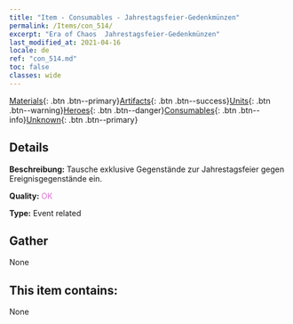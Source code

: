 ```yaml
---
title: "Item - Consumables - Jahrestagsfeier-Gedenkmünzen"
permalink: /Items/con_514/
excerpt: "Era of Chaos  Jahrestagsfeier-Gedenkmünzen"
last_modified_at: 2021-04-16
locale: de
ref: "con_514.md"
toc: false
classes: wide
---
```

 [Materials](/de/Items/){: .btn .btn--primary}[Artifacts](/de/Items/Artifacts/){: .btn .btn--success}[Units](/de/Items/Units/){: .btn .btn--warning}[Heroes](/de/Items/Heroes/){: .btn .btn--danger}[Consumables](/de/Items/Consumables/){: .btn .btn--info}[Unknown](/de/Items/Unknown/){: .btn .btn--primary}

## Details
 **Beschreibung:** Tausche exklusive Gegenstände zur Jahrestagsfeier gegen Ereignisgegenstände ein.

 **Quality:** <span style="color: #DA70D6">OK</span>

 **Type:** Event related

## Gather

  None

## This item contains:

  None

